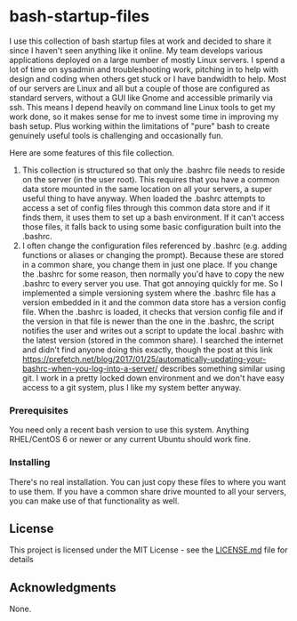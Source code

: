 # bash-startup-files

I use this collection of bash startup files at work and decided to share it since I haven't seen anything like it online. My team  develops various applications deployed on a large number of mostly Linux servers. I spend a lot of time on sysadmin and troubleshooting work, pitching in to help with design and coding when others get stuck or I have bandwidth to help. Most of our servers are Linux and all but a couple of those are configured as standard servers, without a GUI like Gnome and accessible primarily via ssh. This means I depend heavily on command line Linux tools to get my work done, so it makes sense for me to invest some time in improving my bash setup. Plus working within the limitations of "pure" bash to create genuinely useful tools is challenging and occasionally fun. 


Here are some features of this file collection.

1. This collection is structured so that only the .bashrc file needs to reside on the server (in the user root). This requires that you have a common data store mounted in the same location on all your servers, a super useful thing to have anyway. When loaded the .bashrc attempts to access a set of config files through this common data store and if it finds them, it uses them to set up a bash environment. If it can't access those files, it falls back to using some basic configuration built into the .bashrc.   
2. I often change the configuration files referenced by .bashrc (e.g. adding functions or aliases or changing the prompt). Because these are stored in a common share, you change them in just one place. If you change the .bashrc for some reason, then normally you'd have to copy the new .bashrc to every server you use. That got annoying quickly for me. So I implemented a simple versioning system where the .bashrc file has a version embedded in it and the common data store has a version config file. When the .bashrc is loaded, it checks that version config file and if the version in that file is newer than the one in the .bashrc, the script notifies the user and writes out a script to update the local .bashrc with the latest version (stored in the common share). I searched the internet and didn't find anyone doing this exactly, though the post at this link https://prefetch.net/blog/2017/01/25/automatically-updating-your-bashrc-when-you-log-into-a-server/ describes something similar using git. I work in a pretty locked down environment and we don't have easy access to a git system, plus I like my system better anyway.



### Prerequisites
You need only a recent bash version to use this system. Anything RHEL/CentOS 6 or newer or any current Ubuntu should work fine.

### Installing
There's no real installation. You can just copy these files to where you want to use them. If you have a common share drive mounted to all your servers, you can make use of that functionality as well.

## License
This project is licensed under the MIT License - see the [LICENSE.md](LICENSE.md) file for details

## Acknowledgments
None.
